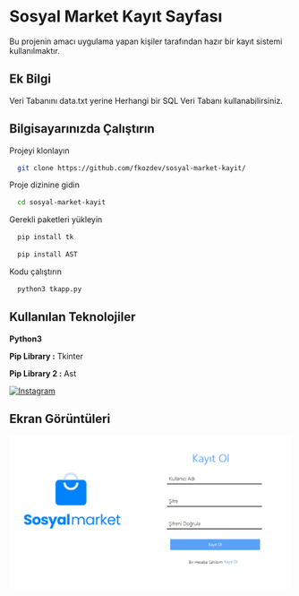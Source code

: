
# Sosyal Market Kayıt Sayfası

Bu projenin amacı uygulama yapan kişiler tarafından hazır bir kayıt sistemi kullanılmaktır.
## Ek Bilgi

Veri Tabanını data.txt yerine Herhangi bir SQL Veri Tabanı kullanabilirsiniz.




## Bilgisayarınızda Çalıştırın

Projeyi klonlayın

```bash
  git clone https://github.com/fkozdev/sosyal-market-kayit/
```

Proje dizinine gidin

```bash
  cd sosyal-market-kayit
```

Gerekli paketleri yükleyin

```bash
  pip install tk
```

```bash
  pip install AST
```


Kodu çalıştırın

```bash
  python3 tkapp.py
```

  
## Kullanılan Teknolojiler

**Python3**

**Pip Library :** Tkinter 

**Pip Library 2 :**  Ast


  [![Instagram](https://raw.githubusercontent.com/securist0x02/sosyal-market-kayit/main/imgt/indir.jpg)](https://www.instagram.com/fkozdev)
## Ekran Görüntüleri

![Uygulama Ekran Görüntüsü](https://raw.githubusercontent.com/fkozdev/sosyal-market-kayit/main/imgt/i.png)

  
